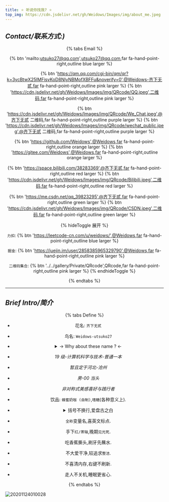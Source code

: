 ```yaml
---
title: ⭐ 听说你找我? ⭐
top_img: https://cdn.jsdelivr.net/gh/Weidows/Images/img/about_me.jpeg
---
```


<!--
 * @Author: Weidows
 * @Date: 2020-07-24 14:07:43
 * @LastEditors: Weidows
 * @LastEditTime: 2022-01-16 17:00:29
 * @FilePath: \Blog-private\source\tags\about.md
-->

## _Contact/联系方式:)_

<center>

{% tabs Email %}

<!-- tab Email@fas fa-tag -->

{% btn 'mailto:utsuko27@qq.com',utsuko27@qq.com,far fa-hand-point-right,outline blue larger %}

<!-- endtab -->

<!-- tab QQ@fas fa-tag -->

{% btn 'https://qm.qq.com/cgi-bin/qm/qr?k=3ycBtwX25IMFisvKoD8NIyNBMofXBFFu&noverify=0',@Weidows-齐下无贰,far fa-hand-point-right,outline pink larger %} {% btn 'https://cdn.jsdelivr.net/gh/Weidows/Images/img/QRcode/QQ.jpeg',二维码,far fa-hand-point-right,outline pink larger %}

<!-- endtab -->

<!-- tab Wechat@fas fa-tag -->

{% btn 'https://cdn.jsdelivr.net/gh/Weidows/Images/img/QRcode/We_Chat.jpeg',@齐下无贰 二维码,far fa-hand-point-right,outline purple larger %} {% btn 'https://cdn.jsdelivr.net/gh/Weidows/Images/img/QRcode/wechat_public.jpeg',@齐下无贰 二维码,far fa-hand-point-right,outline purple larger %}

<!-- endtab -->

<!-- tab Github/Gitee@fas fa-tag -->

{% btn 'https://github.com/Weidows',@Weidows,far fa-hand-point-right,outline orange larger %} {% btn 'https://gitee.com/Weidows',@Weidows,far fa-hand-point-right,outline orange larger %}

<!-- endtab -->

<!-- tab Bilibili@fas fa-tag -->

{% btn 'https://space.bilibili.com/38283369',@齐下无贰,far fa-hand-point-right,outline red larger %} {% btn 'https://cdn.jsdelivr.net/gh/Weidows/Images/img/QRcode/Bilibili.jpeg',二维码,far fa-hand-point-right,outline red larger %}

<!-- endtab -->

<!-- tab CSDN@fas fa-tag -->

{% btn 'https://me.csdn.net/qq_39823295',@齐下无贰,far fa-hand-point-right,outline green larger %} {% btn 'https://cdn.jsdelivr.net/gh/Weidows/Images/img/QRcode/CSDN.jpeg',二维码,far fa-hand-point-right,outline green larger %}

<!-- endtab -->

<!-- tab Others@fas fa-tag -->

{% hideToggle 展开 %}

`力扣`: {% btn 'https://leetcode-cn.com/u/weidows/',@Weidows,far fa-hand-point-right,outline blue larger %}

`掘金`: {% btn 'https://juejin.im/user/2858385965329790',@Weidows,far fa-hand-point-right,outline pink larger %}

`二维码集合`: {% btn '../../gallery/Private/QRcode',QRcode,far fa-hand-point-right,outline pink larger %}
{% endhideToggle %}

<!-- endtab -->

{% endtabs %}

</center>

---

## _Brief Intro/简介_

<center>

{% tabs Define %}

<!-- tab Define@fas fa-tag -->


- 花名: `齐下无贰`

- 鸟名: `Weidows-utsuko27`

- <details>

    <summary> -> Why about these name ? <-</summary>

  ***

  热爱运动,六块腹肌,肚脐下的两块没有 -> 齐下无贰

  伟->Wei + Windows = Weidows (高中昵称,挺喜欢的,一直在沿用)

  utsuko -> 真正意义上瞎起的,译为 -> 凌子

  27 -> 最喜欢的二位十进制数,也是我的生日.

  </details>

<!-- endtab -->

<!-- tab Buff@fas fa-tag -->

- _19 级-计算机科学与技术-普通一本_

- _暂且定于河北-沧州_

- _男-00 当头_

- _非对称式美感喜好与践行者_

<!-- endtab -->

<!-- tab Hobby@fas fa-tag -->

- 饮品: `蜂蜜奶咖 (自制)`,`嗜糖`(各种意义上).

- <details>

    <summary> 括号不换行,爱盘古之白 </summary>

  <img src="https://cdn.jsdelivr.net/gh/Weidows/Images/post/Fjs2VNkxY1BOguW.jpg" alt="v2-3a5bff5095776354c00ef4f2a1f160a2_720w" />

  ***

  </details>

- `全称`变量名,喜英文标点.

- 手下`红/茶轴`,晚期`见光死`.

- 吃香蕉撕头,刷牙先蘸水.

- 不大爱干净,较追求`整洁`.

- 不喜清内存,右键不刷新.

- 走人不关机,睡眠更省心.

<!-- endtab -->

{% endtabs %}

</center>

![20201124010028](https://cdn.jsdelivr.net/gh/Weidows/Images/post/HigcC3IaqbeFSOW.jpg)
